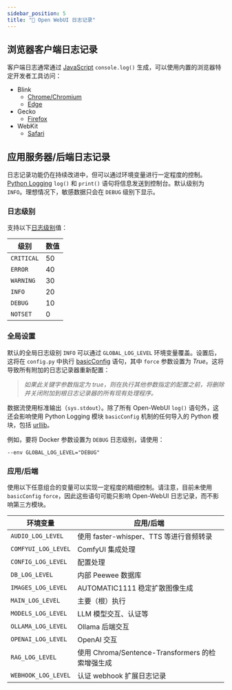 ```yaml
---
sidebar_position: 5
title: "📜 Open WebUI 日志记录"
---
```


## 浏览器客户端日志记录 ##

客户端日志通常通过 [JavaScript](https://developer.mozilla.org/en-US/docs/Web/API/console/log_static) `console.log()` 生成，可以使用内置的浏览器特定开发者工具访问：

* Blink
  * [Chrome/Chromium](https://developer.chrome.com/docs/devtools/)
  * [Edge](https://learn.microsoft.com/en-us/microsoft-edge/devtools-guide-chromium/overview)
* Gecko
  * [Firefox](https://firefox-source-docs.mozilla.org/devtools-user/)
* WebKit
  * [Safari](https://developer.apple.com/safari/tools/)

## 应用服务器/后端日志记录 ##

日志记录功能仍在持续改进中，但可以通过环境变量进行一定程度的控制。[Python Logging](https://docs.python.org/3/howto/logging.html) `log()` 和 `print()` 语句将信息发送到控制台。默认级别为 `INFO`。理想情况下，敏感数据只会在 `DEBUG` 级别下显示。

### 日志级别 ###

支持以下[日志级别](https://docs.python.org/3/howto/logging.html#logging-levels)值：

| 级别       | 数值          |
| ---------- | ------------- |
| `CRITICAL` | 50            |
| `ERROR`    | 40            |
| `WARNING`  | 30            |
| `INFO`     | 20            |
| `DEBUG`    | 10            |
| `NOTSET`   | 0             |

### 全局设置 ###

默认的全局日志级别 `INFO` 可以通过 `GLOBAL_LOG_LEVEL` 环境变量覆盖。设置后，这将在 `config.py` 中执行 [basicConfig](https://docs.python.org/3/library/logging.html#logging.basicConfig) 语句，其中 `force` 参数设置为 *True*。这将导致所有附加的日志记录器重新配置：
> *如果此关键字参数指定为 true，则在执行其他参数指定的配置之前，将删除并关闭附加到根日志记录器的所有现有处理程序。*

数据流使用标准输出（`sys.stdout`）。除了所有 Open-WebUI `log()` 语句外，这还会影响使用 Python Logging 模块 `basicConfig` 机制的任何导入的 Python 模块，包括 [urllib](https://docs.python.org/3/library/urllib.html)。

例如，要将 Docker 参数设置为 `DEBUG` 日志级别，请使用：

```
--env GLOBAL_LOG_LEVEL="DEBUG"
```

### 应用/后端 ###

使用以下任意组合的变量可以实现一定程度的精细控制。请注意，目前未使用 `basicConfig` `force`，因此这些语句可能只影响 Open-WebUI 日志记录，而不影响第三方模块。

| 环境变量              | 应用/后端                                                        |
| -------------------- | ----------------------------------------------------------------- |
| `AUDIO_LOG_LEVEL`    | 使用 faster-whisper、TTS 等进行音频转录                          |
| `COMFYUI_LOG_LEVEL`  | ComfyUI 集成处理                                                  |
| `CONFIG_LOG_LEVEL`   | 配置处理                                                          |
| `DB_LOG_LEVEL`       | 内部 Peewee 数据库                                                |
| `IMAGES_LOG_LEVEL`   | AUTOMATIC1111 稳定扩散图像生成                                    |
| `MAIN_LOG_LEVEL`     | 主要（根）执行                                                    |
| `MODELS_LOG_LEVEL`   | LLM 模型交互、认证等                                             |
| `OLLAMA_LOG_LEVEL`   | Ollama 后端交互                                                   |
| `OPENAI_LOG_LEVEL`   | OpenAI 交互                                                       |
| `RAG_LOG_LEVEL`      | 使用 Chroma/Sentence-Transformers 的检索增强生成                  |
| `WEBHOOK_LOG_LEVEL`  | 认证 webhook 扩展日志记录                                         |
